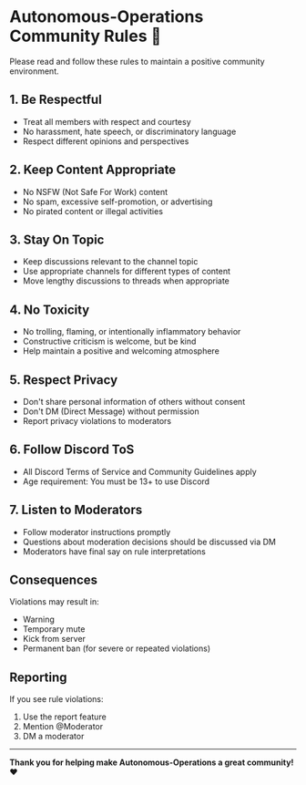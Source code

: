 # Autonomous-Operations Community Rules 📜

Please read and follow these rules to maintain a positive community environment.

## 1. Be Respectful

- Treat all members with respect and courtesy
- No harassment, hate speech, or discriminatory language
- Respect different opinions and perspectives

## 2. Keep Content Appropriate

- No NSFW (Not Safe For Work) content
- No spam, excessive self-promotion, or advertising
- No pirated content or illegal activities

## 3. Stay On Topic

- Keep discussions relevant to the channel topic
- Use appropriate channels for different types of content
- Move lengthy discussions to threads when appropriate

## 4. No Toxicity

- No trolling, flaming, or intentionally inflammatory behavior
- Constructive criticism is welcome, but be kind
- Help maintain a positive and welcoming atmosphere

## 5. Respect Privacy

- Don't share personal information of others without consent
- Don't DM (Direct Message) without permission
- Report privacy violations to moderators

## 6. Follow Discord ToS

- All Discord Terms of Service and Community Guidelines apply
- Age requirement: You must be 13+ to use Discord

## 7. Listen to Moderators

- Follow moderator instructions promptly
- Questions about moderation decisions should be discussed via DM
- Moderators have final say on rule interpretations

## Consequences

Violations may result in:
- Warning
- Temporary mute
- Kick from server
- Permanent ban (for severe or repeated violations)

## Reporting

If you see rule violations:
1. Use the report feature
2. Mention @Moderator
3. DM a moderator

---

**Thank you for helping make Autonomous-Operations a great community!** ❤️
